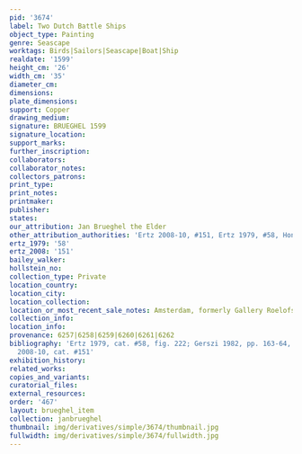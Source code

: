 ```yaml
---
pid: '3674'
label: Two Dutch Battle Ships
object_type: Painting
genre: Seascape
worktags: Birds|Sailors|Seascape|Boat|Ship
realdate: '1599'
height_cm: '26'
width_cm: '35'
diameter_cm:
dimensions:
plate_dimensions:
support: Copper
drawing_medium:
signature: BRUEGHEL 1599
signature_location:
support_marks:
further_inscription:
collaborators:
collaborator_notes:
collectors_patrons:
print_type:
print_notes:
printmaker:
publisher:
states:
our_attribution: Jan Brueghel the Elder
other_attribution_authorities: 'Ertz 2008-10, #151, Ertz 1979, #58, Honig database'
ertz_1979: '58'
ertz_2008: '151'
bailey_walker:
hollstein_no:
collection_type: Private
location_country:
location_city:
location_collection:
location_or_most_recent_sale_notes: Amsterdam, formerly Gallery Roelofsz
collection_info:
location_info:
provenance: 6257|6258|6259|6260|6261|6262
bibliography: 'Ertz 1979, cat. #58, fig. 222; Gerszi 1982, pp. 163-64, fig. 23; Ertz
  2008-10, cat. #151'
exhibition_history:
related_works:
copies_and_variants:
curatorial_files:
external_resources:
order: '467'
layout: brueghel_item
collection: janbrueghel
thumbnail: img/derivatives/simple/3674/thumbnail.jpg
fullwidth: img/derivatives/simple/3674/fullwidth.jpg
---
```

